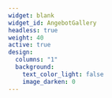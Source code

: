 ```yaml
---
widget: blank
widget_id: AngebotGallery
headless: true
weight: 40
active: true
design:
  columns: "1"
  background:
    text_color_light: false
    image_darken: 0
---
```

<gallery album="angebot/">

